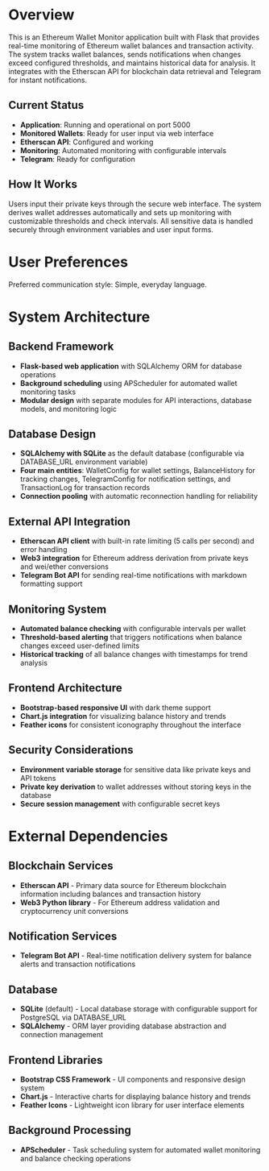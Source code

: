 # Overview

This is an Ethereum Wallet Monitor application built with Flask that provides real-time monitoring of Ethereum wallet balances and transaction activity. The system tracks wallet balances, sends notifications when changes exceed configured thresholds, and maintains historical data for analysis. It integrates with the Etherscan API for blockchain data retrieval and Telegram for instant notifications.

## Current Status
- **Application**: Running and operational on port 5000
- **Monitored Wallets**: Ready for user input via web interface
- **Etherscan API**: Configured and working
- **Monitoring**: Automated monitoring with configurable intervals
- **Telegram**: Ready for configuration

## How It Works
Users input their private keys through the secure web interface. The system derives wallet addresses automatically and sets up monitoring with customizable thresholds and check intervals. All sensitive data is handled securely through environment variables and user input forms.

# User Preferences

Preferred communication style: Simple, everyday language.

# System Architecture

## Backend Framework
- **Flask-based web application** with SQLAlchemy ORM for database operations
- **Background scheduling** using APScheduler for automated wallet monitoring tasks
- **Modular design** with separate modules for API interactions, database models, and monitoring logic

## Database Design
- **SQLAlchemy with SQLite** as the default database (configurable via DATABASE_URL environment variable)
- **Four main entities**: WalletConfig for wallet settings, BalanceHistory for tracking changes, TelegramConfig for notification settings, and TransactionLog for transaction records
- **Connection pooling** with automatic reconnection handling for reliability

## External API Integration
- **Etherscan API client** with built-in rate limiting (5 calls per second) and error handling
- **Web3 integration** for Ethereum address derivation from private keys and wei/ether conversions
- **Telegram Bot API** for sending real-time notifications with markdown formatting support

## Monitoring System
- **Automated balance checking** with configurable intervals per wallet
- **Threshold-based alerting** that triggers notifications when balance changes exceed user-defined limits
- **Historical tracking** of all balance changes with timestamps for trend analysis

## Frontend Architecture
- **Bootstrap-based responsive UI** with dark theme support
- **Chart.js integration** for visualizing balance history and trends
- **Feather icons** for consistent iconography throughout the interface

## Security Considerations
- **Environment variable storage** for sensitive data like private keys and API tokens
- **Private key derivation** to wallet addresses without storing keys in the database
- **Secure session management** with configurable secret keys

# External Dependencies

## Blockchain Services
- **Etherscan API** - Primary data source for Ethereum blockchain information including balances and transaction history
- **Web3 Python library** - For Ethereum address validation and cryptocurrency unit conversions

## Notification Services  
- **Telegram Bot API** - Real-time notification delivery system for balance alerts and transaction notifications

## Database
- **SQLite** (default) - Local database storage with configurable support for PostgreSQL via DATABASE_URL
- **SQLAlchemy** - ORM layer providing database abstraction and connection management

## Frontend Libraries
- **Bootstrap CSS Framework** - UI components and responsive design system
- **Chart.js** - Interactive charts for displaying balance history and trends  
- **Feather Icons** - Lightweight icon library for user interface elements

## Background Processing
- **APScheduler** - Task scheduling system for automated wallet monitoring and balance checking operations